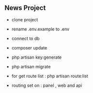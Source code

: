 ## News Project

- clone project
- rename .env.example to .env
- connect to db
- composer update
- php artisan key:generate
- php artisan migrate



- for get route list : php artisan route:list
- routing set on : panel , web and api

